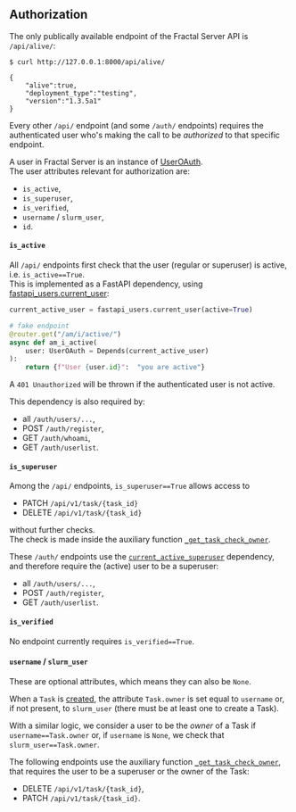 ## Authorization

The only publically available endpoint of the Fractal Server API is `/api/alive/`:
```console
$ curl http://127.0.0.1:8000/api/alive/

{
    "alive":true,
    "deployment_type":"testing",
    "version":"1.3.5a1"
}
```

Every other `/api/` endpoint (and some `/auth/` endpoints) requires the authenticated user who's making the call to be _authorized_ to that specific endpoint.

A user in Fractal Server is an instance of [UserOAuth](http://localhost:8001/reference/fractal_server/app/models/security/#fractal_server.app.models.security.UserOAuth).<br>
The user attributes relevant for authorization are:

- `is_active`,
- `is_superuser`,
- `is_verified`,
- `username` / `slurm_user`,
- `id`.

#### `is_active`

All `/api/` endpoints first check that the user (regular or superuser) is active, i.e. `is_active==True`.<br>
This is implemented as a FastAPI dependency, using [fastapi_users.current_user](https://fastapi-users.github.io/fastapi-users/10.0/usage/current-user/#current_user):
```python
current_active_user = fastapi_users.current_user(active=True)

# fake endpoint
@router.get("/am/i/active/")
async def am_i_active(
    user: UserOAuth = Depends(current_active_user)
):
    return {f"User {user.id}":  "you are active"}
```
A `401 Unauthorized` will be thrown if the authenticated user is not active.

This dependency is also required by:

- all `/auth/users/...`,
- POST `/auth/register`,
- GET `/auth/whoami`,
- GET `/auth/userlist`.

#### `is_superuser`

Among the `/api/` endpoints, `is_superuser==True` allows access to

- PATCH `/api/v1/task/{task_id}`
- DELETE `/api/v1/task/{task_id}`

without further checks.<br>
The check is made inside the auxiliary function [`_get_task_check_owner`](https://fractal-analytics-platform.github.io/fractal-server/reference/fractal_server/app/api/v1/_aux_functions/#fractal_server.app.api.v1._aux_functions._get_task_check_owner).

These `/auth/` endpoints use the [`current_active_superuser`](https://github.com/fractal-analytics-platform/fractal-server/blob/main/fractal_server/app/security/__init__.py#L232C11-L232C35) dependency, and therefore require the (active) user to be a superuser:

- all `/auth/users/...`,
- POST `/auth/register`,
- GET `/auth/userlist`.

#### `is_verified`

No endpoint currently requires `is_verified==True`.


#### `username` / `slurm_user`

These are optional attributes, which means they can also be `None`.

When a `Task` is [created](https://fractal-analytics-platform.github.io/fractal-server/reference/fractal_server/app/api/v1/task/#fractal_server.app.api.v1.task.create_task), the attribute `Task.owner` is set equal to `username` or, if not present, to `slurm_user` (there must be at least one to create a Task).

With a similar logic, we consider a user to be the _owner_ of a Task if `username==Task.owner` or, if `username` is `None`, we check that `slurm_user==Task.owner`.

The following endpoints use the auxiliary function [`_get_task_check_owner`](https://fractal-analytics-platform.github.io/fractal-server/reference/fractal_server/app/api/v1/_aux_functions/#fractal_server.app.api.v1._aux_functions._get_task_check_owner), that  requires the user to be a superuser or the owner of the Task:

- DELETE `/api/v1/task/{task_id}`,
- PATCH `/api/v1/task/{task_id}`.
